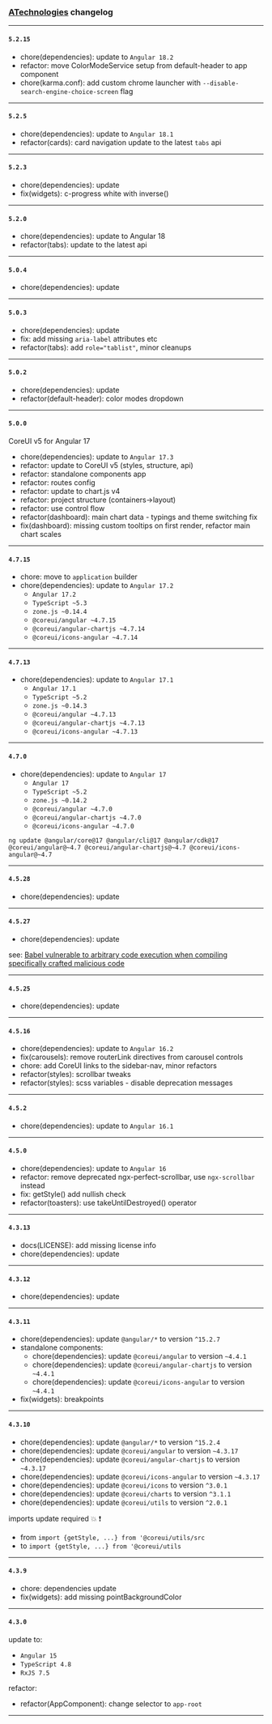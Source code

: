 ### [ATechnologies](https://coreui.io/angular/) changelog

---

#### `5.2.15`

- chore(dependencies): update to `Angular 18.2`
- refactor: move ColorModeService setup from default-header to app component
- chore(karma.conf): add custom chrome launcher with `--disable-search-engine-choice-screen` flag

---

#### `5.2.5`

- chore(dependencies): update to `Angular 18.1`
- refactor(cards): card navigation update to the latest `tabs` api

---

#### `5.2.3`

- chore(dependencies): update
- fix(widgets): c-progress white with inverse()

---

#### `5.2.0`

- chore(dependencies): update to Angular 18
- refactor(tabs): update to the latest api

---

#### `5.0.4`

- chore(dependencies): update

---

#### `5.0.3`

- chore(dependencies): update
- fix: add missing `aria-label` attributes etc
- refactor(tabs): add `role="tablist"`, minor cleanups

---

#### `5.0.2`

- chore(dependencies): update
- refactor(default-header): color modes dropdown

---

#### `5.0.0`

CoreUI v5 for Angular 17

- chore(dependencies): update to `Angular 17.3`
- refactor: update to CoreUI v5 (styles, structure, api)
- refactor: standalone components app
- refactor: routes config
- refactor: update to chart.js v4
- refactor: project structure (containers->layout)
- refactor: use control flow
- refactor(dashboard): main chart data - typings and theme switching fix
- fix(dashboard): missing custom tooltips on first render, refactor main chart scales

---

#### `4.7.15`

- chore: move to `application` builder
- chore(dependencies): update to `Angular 17.2`
    - `Angular 17.2`
    - `TypeScript ~5.3`
    - `zone.js ~0.14.4`
    - `@coreui/angular ~4.7.15`
    - `@coreui/angular-chartjs ~4.7.14`
    - `@coreui/icons-angular ~4.7.14`

---

#### `4.7.13`

- chore(dependencies): update to `Angular 17.1`
    - `Angular 17.1`
    - `TypeScript ~5.2`
    - `zone.js ~0.14.3`
    - `@coreui/angular ~4.7.13`
    - `@coreui/angular-chartjs ~4.7.13`
    - `@coreui/icons-angular ~4.7.13`

---

#### `4.7.0`

- chore(dependencies): update to `Angular 17`
    - `Angular 17`
    - `TypeScript ~5.2`
    - `zone.js ~0.14.2`
    - `@coreui/angular ~4.7.0`
    - `@coreui/angular-chartjs ~4.7.0`
    - `@coreui/icons-angular ~4.7.0`

```shell
ng update @angular/core@17 @angular/cli@17 @angular/cdk@17 @coreui/angular@~4.7 @coreui/angular-chartjs@~4.7 @coreui/icons-angular@~4.7

```

---

#### `4.5.28`

- chore(dependencies): update

---

#### `4.5.27`

- chore(dependencies): update

see: [Babel vulnerable to arbitrary code execution when compiling specifically crafted malicious code](https://github.com/coreui/coreui-angular/security/dependabot/31)

---

#### `4.5.25`

- chore(dependencies): update

---

#### `4.5.16`

- chore(dependencies): update to `Angular 16.2`
- fix(carousels): remove routerLink directives from carousel controls
- chore: add CoreUI links to the sidebar-nav, minor refactors
- refactor(styles): scrollbar tweaks
- refactor(styles): scss variables - disable deprecation messages

---

#### `4.5.2`

- chore(dependencies): update to `Angular 16.1`

---

#### `4.5.0`

- chore(dependencies): update to `Angular 16`
- refactor: remove deprecated ngx-perfect-scrollbar, use `ngx-scrollbar` instead
- fix: getStyle() add nullish check
- refactor(toasters): use takeUntilDestroyed() operator

---

#### `4.3.13`

- docs(LICENSE): add missing license info
- chore(dependencies): update

---

#### `4.3.12`

- chore(dependencies): update

---

#### `4.3.11`

- chore(dependencies): update `@angular/*` to version `^15.2.7`
- standalone components:
    - chore(dependencies): update `@coreui/angular` to version `~4.4.1`
    - chore(dependencies): update `@coreui/angular-chartjs` to version `~4.4.1`
    - chore(dependencies): update `@coreui/icons-angular` to version `~4.4.1`
- fix(widgets): breakpoints

---

#### `4.3.10`

- chore(dependencies): update `@angular/*` to version `^15.2.4`
- chore(dependencies): update `@coreui/angular` to version `~4.3.17`
- chore(dependencies): update `@coreui/angular-chartjs` to version `~4.3.17`
- chore(dependencies): update `@coreui/icons-angular` to version `~4.3.17`
- chore(dependencies): update `@coreui/icons` to version `^3.0.1`
- chore(dependencies): update `@coreui/charts` to version `^3.1.1`
- chore(dependencies): update `@coreui/utils` to version `^2.0.1`

imports update required :boom: :exclamation:

- from `import {getStyle, ...} from '@coreui/utils/src`
- to `import {getStyle, ...} from '@coreui/utils`

---

#### `4.3.9`

- chore: dependencies update
- fix(widgets): add missing pointBackgroundColor

---

#### `4.3.0`

update to:

- `Angular 15`
- `TypeScript 4.8`
- `RxJS 7.5`

refactor:

- refactor(AppComponent): change selector to `app-root`

---
